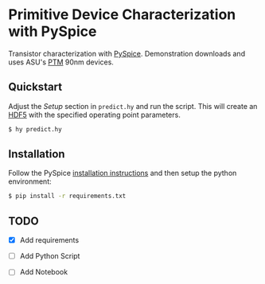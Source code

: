 # Primitive Device Characterization with PySpice

Transistor characterization with
[PySpice](https://pyspice.fabrice-salvaire.fr/). Demonstration downloads and
uses ASU's [PTM](http://ptm.asu.edu/) 90nm devices.

## Quickstart

Adjust the *Setup* section in `predict.hy` and run the script. This will create
an [HDF5](https://www.h5py.org/) with the specified operating point parameters.

```bash
$ hy predict.hy

```

## Installation

Follow the PySpice [installation instructions](https://pyspice.fabrice-salvaire.fr/releases/latest/installation.html) 
and then setup the python environment:

```bash
$ pip install -r requirements.txt
```

## TODO

- [X] Add requirements
- [ ] Add Python Script
- [ ] Add Notebook

